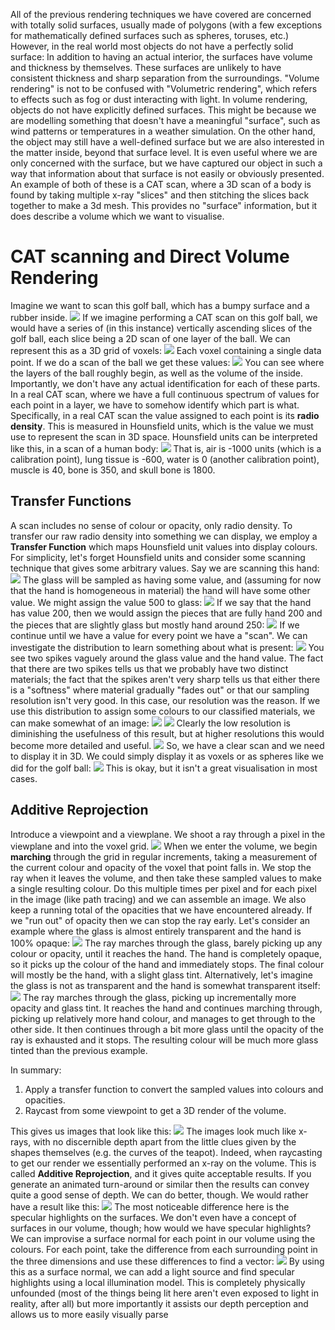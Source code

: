 All of the previous rendering techniques we have covered are concerned with totally solid surfaces, usually made of polygons (with a few exceptions for mathematically defined surfaces such as spheres, toruses, etc.) However, in the real world most objects do not have a perfectly solid surface: In addition to having an actual interior, the surfaces have volume and thickness by themselves. These surfaces are unlikely to have consistent thickness and sharp separation from the surroundings.
"Volume rendering" is not to be confused with "Volumetric rendering", which refers to effects such as fog or dust interacting with light.
In volume rendering, objects do not have explicitly defined surfaces. This might be because we are modelling something that doesn't have a meaningful "surface", such as wind patterns or temperatures in a weather simulation.
On the other hand, the object may still have a well-defined surface but we are also interested in the matter inside, beyond that surface level. It is even useful where we are only concerned with the surface, but we have captured our object in such a way that information about that surface is not easily or obviously presented. An example of both of these is a CAT scan, where a 3D scan of a body is found by taking multiple x-ray "slices" and then stitching the slices back together to make a 3d mesh. This provides no "surface" information, but it does describe a volume which we want to visualise.
# CAT scanning and Direct Volume Rendering
Imagine we want to scan this golf ball, which has a bumpy surface and a rubber inside.
![](Pasted%20image%2020231126131740.png)
If we imagine performing a CAT scan on this golf ball, we would have a series of (in this instance) vertically ascending slices of the golf ball, each slice being a 2D scan of one layer of the ball. We can represent this as a 3D grid of voxels:
![](Pasted%20image%2020231126131942.png)
Each voxel containing a single data point. If we do a scan of the ball we get these values:
![](Pasted%20image%2020231126135214.png)
You can see where the layers of the ball roughly begin, as well as the volume of the inside.
Importantly, we don't have any actual identification for each of these parts. In a real CAT scan, where we have a full continuous spectrum of values for each point in a layer, we have to somehow identify which part is what.
Specifically, in a real CAT scan the value assigned to each point is its **radio density**. This is measured in Hounsfield units, which is the value we must use to represent the scan in 3D space. Hounsfield units can be interpreted like this, in a scan of a human body:
![](Pasted%20image%2020231126140842.png)
That is, air is -1000 units (which is a calibration point), lung tissue is -600, water is 0 (another calibration point), muscle is 40, bone is 350, and skull bone is 1800.
## Transfer Functions
A scan includes no sense of colour or opacity, only radio density. To transfer our raw radio density into something we can display, we employ a **Transfer Function** which maps Hounsfield unit values into display colours.
For simplicity, let's forget Hounsfield units and consider some scanning technique that gives some arbitrary values.
Say we are scanning this hand:
![](Pasted%20image%2020231126141356.png)
The glass will be sampled as having some value, and (assuming for now that the hand is homogeneous in material) the hand will have some other value. We might assign the value 500 to glass:
![](Pasted%20image%2020231126141556.png)
If we say that the hand has value 200, then we would assign the pieces that are fully hand 200 and the pieces that are slightly glass but mostly hand around 250:
![](Pasted%20image%2020231126141714.png)
If we continue until we have a value for every point we have a "scan". We can investigate the distribution to learn something about what is present:
![](Pasted%20image%2020231126141846.png)
You see two spikes vaguely around the glass value and the hand value. The fact that there are two spikes tells us that we probably have two distinct materials; the fact that the spikes aren't very sharp tells us that either there is a "softness" where material gradually "fades out" or that our sampling resolution isn't very good. In this case, our resolution was the reason.
If we use this distribution to assign some colours to our classified materials, we can make somewhat of an image:
![](Pasted%20image%2020231126142108.png)
![](Pasted%20image%2020231126142115.png)
Clearly the low resolution is diminishing the usefulness of this result, but at higher resolutions this would become more detailed and useful.
![](Pasted%20image%2020231126143507.png)
So, we have a clear scan and we need to display it in 3D. We could simply display it as voxels or as spheres like we did for the golf ball:
![](Pasted%20image%2020231126143010.png)
This is okay, but it isn't a great visualisation in most cases.
## Additive Reprojection
Introduce a viewpoint and a viewplane. We shoot a ray through a pixel in the viewplane and into the voxel grid.
![](Pasted%20image%2020231126143641.png)
When we enter the volume, we begin **marching** through the grid in regular increments, taking a measurement of the current colour and opacity of the voxel that point falls in. We stop the ray when it leaves the volume, and then take these sampled values to make a single resulting colour. Do this multiple times per pixel and for each pixel in the image (like path tracing) and we can assemble an image.
We also keep a running total of the opacities that we have encountered already. If we "run out" of opacity then we can stop the ray early.
Let's consider an example where the glass is almost entirely transparent and the hand is 100% opaque:
![](Pasted%20image%2020231126144055.png)
The ray marches through the glass, barely picking up any colour or opacity, until it reaches the hand. The hand is completely opaque, so it picks up the colour of the hand and immediately stops. The final colour will mostly be the hand, with a slight glass tint.
Alternatively, let's imagine the glass is not as transparent and the hand is somewhat transparent itself:
![](Pasted%20image%2020231126144233.png)
The ray marches through the glass, picking up incrementally more opacity and glass tint. It reaches the hand and continues marching through, picking up relatively more hand colour, and manages to get through to the other side. It then continues through a bit more glass until the opacity of the ray is exhausted and it stops. The resulting colour will be much more glass tinted than the previous example.

In summary:
1. Apply a transfer function to convert the sampled values into colours and opacities.
2. Raycast from some viewpoint to get a 3D render of the volume.

This gives us images that look like this:
![](Pasted%20image%2020231126144522.png)
The images look much like x-rays, with no discernible depth apart from the little clues given by the shapes themselves (e.g. the curves of the teapot). Indeed, when raycasting to get our render we essentially performed an x-ray on the volume. This is called **Additive Reprojection**, and it gives quite acceptable results. If you generate an animated turn-around or similar then the results can convey quite a good sense of depth.
We can do better, though. We would rather have a result like this:
![](Pasted%20image%2020231126144906.png)
The most noticeable difference here is the specular highlights on the surfaces. We don't even have a concept of surfaces in our volume, though; how would we have specular highlights?
We can improvise a surface normal for each point in our volume using the colours. For each point, take the difference from each surrounding point in the three dimensions and use these differences to find a vector:
![](Pasted%20image%2020231126150641.png)
By using this as a surface normal, we can add a light source and find specular highlights using a local illumination model. This is completely physically unfounded (most of the things being lit here aren't even exposed to light in reality, after all) but more importantly it assists our depth perception and allows us to more easily visually parse